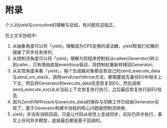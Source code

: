 # 附录

个人对yield与coroutine的理解与总结，有问题欢迎指正。

在上文半协程中:

1. 从抽象角度可以将「yield」理解成为CPS变换的语法糖，yield帮我们优雅的链接了异步任务序列;
2. 从控制流角度可以将「yield」理解为将程序控制权从callee(Generator)转义到caller，只有借由底层eventloop驱动，将控制权重新转移回Generator;
3. 从实现角度来看「yield」，每个生成器对象都会有自己的zend_execute_data与zend_vm_stack，调用send\next\throw方法，都需要首先备份EG中相关上下文，然后将Generator的execute_data信息恢复到EG，然后调用zend_execute_ex()从从当前上下文恢复执行执行，之后最后恢复执行前EG信息;
4. 因为ZendVM中stack与execute_data的保存与切换工作已经由Generator实现了，基于Generator构建半协程的核心问题是控制流转换;
5. yield」并没有消除回调，只是让代码从视觉上变成同步，实际仍异步执行，事实上任何异步模型，底层最后都是基于回调的。